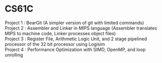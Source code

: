 # CS61C
Project 1 : BearGit (A simpler version of git with limited commands)  
Project 2 : Assembler and Linker in MIPS language (Assembler translates MIPS to machine code, Linker processes object files)  
Project 3 : Register File, Arithmetic Logic Unit, and 2 stage pipelined processor of the 32 bit processor using Logisim   
Project 4 : Performance Optimization with SIMD, OpenMP, and loop unrolling
